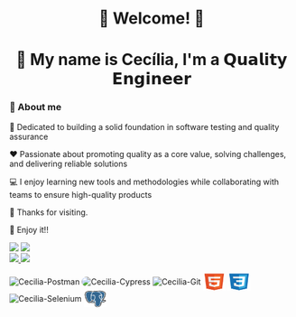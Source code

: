 <h1 align="center">🐞 Welcome! 🐞</h1>

<h1 align="center">👋 My name is Cecília, I'm a 𝗤𝘂𝗮𝗹𝗶𝘁𝘆 𝗘𝗻𝗴𝗶𝗻𝗲𝗲𝗿 </h1>

### 📌 About me
🤖 Dedicated to building a solid foundation in software testing and quality assurance

❤️ Passionate about promoting quality as a core value, solving challenges, and delivering reliable solutions

💻 I enjoy learning new tools and methodologies while collaborating with teams to ensure high-quality products 

🚀 Thanks for visiting.

🎯 Enjoy it!!

<div>
    <a href="https://www.linkedin.com/in/cecilia-sampaio-qualityengineer/" target="_blank"><img src="https://img.shields.io/badge/LinkedIn-0077B5?style=for-the-badge&logo=linkedin&logoColor=white" target="_blank"></a>
   <a href="mailto:ceciliasampaio.qa@gmail.com"><img src="https://img.shields.io/badge/Gmail-D14836?style=for-the-badge&logo=gmail&logoColor=white"/></a>
</div>


<div>
    <a href="https://github.com/ceciliasampaioqa/ceciliasampaioqa">
    <img height="160em" src="https://github-readme-stats.vercel.app/api?username=ceciliasampaioqa&show_icons=true&theme=holi&include_all_commits=true&count_private=true"/>
    <img height="160em" src="https://github-readme-stats.vercel.app/api/top-langs/?username=ceciliasampaioqa&layout=compact&lags_count=16&theme=holi"/>
</div>

<div style="display: inline-block"><br>
    <img align="center" alt="Cecilia-Postman" height="30" width="40" src="https://cdn.jsdelivr.net/gh/devicons/devicon@latest/icons/postman/postman-plain.svg" />
    <img align="center" alt="Cecilia-Cypress" height="30" width="30" src="https://avatars.githubusercontent.com/u/8908513?s=200&v=4" style="border-radius: 15px" />
    <img align="center" alt="Cecilia-Git" height="30" src="https://cdn.jsdelivr.net/gh/devicons/devicon/icons/git/git-original.svg" />
    <img align="center" alt="Cecilia-HTML" height="30" width="40" src="https://raw.githubusercontent.com/devicons/devicon/master/icons/html5/html5-original.svg">
    <img align="center" alt="Cecilia-CSS" height="30" width="40" src="https://raw.githubusercontent.com/devicons/devicon/master/icons/css3/css3-original.svg">
    <img align="center" alt="Cecilia-Selenium" height="30" width="40" src="https://cdn.jsdelivr.net/gh/devicons/devicon/icons/selenium/selenium-original.svg" />
    <img align="center" alt="Cecilia-Mysql" height="30" width="40" src="https://raw.githubusercontent.com/devicons/devicon/master/icons/postgresql/postgresql-original.svg">
</div>

